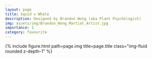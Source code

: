 ```yaml
---
layout: page
title: Squid v Whale
description: Designed by Brandon Wong (aka Plant Psychologist)
img: assets/img/Brandon_Wong_Martial_Artist.jpg
importance: 1
category: favourite
---
```


<div class="row">
    <div class="col-sm mt-3 mt-md-0">
        {% include figure.html path=page.img title=page.title class="img-fluid rounded z-depth-1" %}
    </div>
</div>